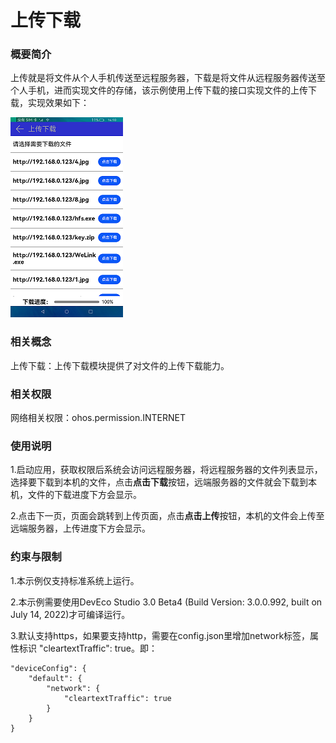 # 上传下载

### 概要简介

上传就是将文件从个人手机传送至远程服务器，下载是将文件从远程服务器传送至个人手机，进而实现文件的存储，该示例使用上传下载的接口实现文件的上传下载，实现效果如下：

![](screenshots/devices/index.png)

### 相关概念

上传下载：上传下载模块提供了对文件的上传下载能力。

### 相关权限

网络相关权限：ohos.permission.INTERNET

### 使用说明

1.启动应用，获取权限后系统会访问远程服务器，将远程服务器的文件列表显示，选择要下载到本机的文件，点击**点击下载**按钮，远端服务器的文件就会下载到本机，文件的下载进度下方会显示。

2.点击下一页，页面会跳转到上传页面，点击**点击上传**按钮，本机的文件会上传至远端服务器，上传进度下方会显示。

### 约束与限制

1.本示例仅支持标准系统上运行。

2.本示例需要使用DevEco Studio 3.0 Beta4 (Build Version: 3.0.0.992, built on July 14, 2022)才可编译运行。

3.默认支持https，如果要支持http，需要在config.json里增加network标签，属性标识 "cleartextTraffic": true。即：

```
"deviceConfig": {
    "default": {
        "network": {
            "cleartextTraffic": true
        }
    }
}
```

